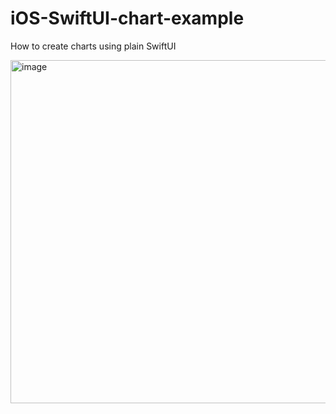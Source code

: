 # iOS-SwiftUI-chart-example
How to create charts using plain SwiftUI

<img width="549" alt="image" src="https://user-images.githubusercontent.com/42971936/191830160-7262c5f8-ed22-4053-8001-e48f8d463d15.png">
